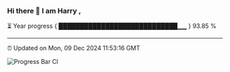 ### Hi there 👋 I am Harry , 

⏳ Year progress { ████████████████████████████▁▁ } 93.85 %

---

⏰ Updated on Mon, 09 Dec 2024 11:53:16 GMT

![Progress Bar CI](https://github.com/duykhang68/duykhang68/workflows/Progress%20Bar%20CI/badge.svg)
